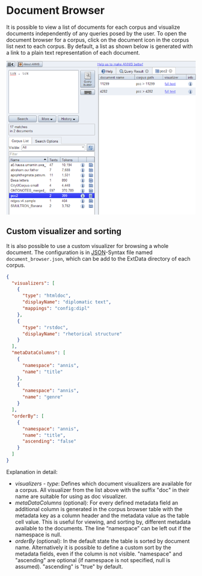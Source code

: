 # Document Browser

It is possible to view a list of documents for each corpus and
visualize documents independently of any queries posed by the user. To open the
document browser for a corpus, click on the document icon in the corpus list next to
each corpus. By default, a list as shown below is generated with a link to a plain text
representation of each document.

![document browser](document-browser.png)


## Custom visualizer and sorting

It is also possible to use a custom visualizer for browsing a whole
document. The configuration is in [JSON](http://www.json.org/)-Syntax file named
`document_browser.json`, which can be add to the ExtData directory of
each corpus.

~~~json
{
  "visualizers": [
    {
      "type": "htmldoc",
      "displayName": "diplomatic text",
      "mappings": "config:dipl"
    },
    {
      "type": "rstdoc",
      "displayName": "rhetorical structure"
    }
  ],
  "metaDataColumns": [
    {
      "namespace": "annis",
      "name": "title"
    },
    {
      "namespace": "annis",
      "name": "genre"
    }
  ],
  "orderBy": [
    {
      "namespace": "annis",
      "name": "title",
      "ascending": "false"
    }
  ]
}
~~~

Explanation in detail:

* *visualizers - type*: Defines which document visualizers are available for a
   corpus. All visualizer from the list above with the suffix "doc" in
   their name are suitable for using as doc visualizer.
* *metaDataColumns* (optional): For every defined metadata field an additional
column is generated in the corpus browser table with the metadata key as a
column header and the metadata value as the table cell value. This is useful for
viewing, and sorting by, different metadata available to the documents. The line
“namespace” can be left out if the namespace is null.
* *orderBy* (optional): In the default state the table is sorted by document name.
Alternatively it is possible to define a custom sort by the metadata fields, even
if the column is not visible. "namespace" and "ascending" are optional (if
namespace is not specified, null is assumed). "ascending" is "true" by default.
